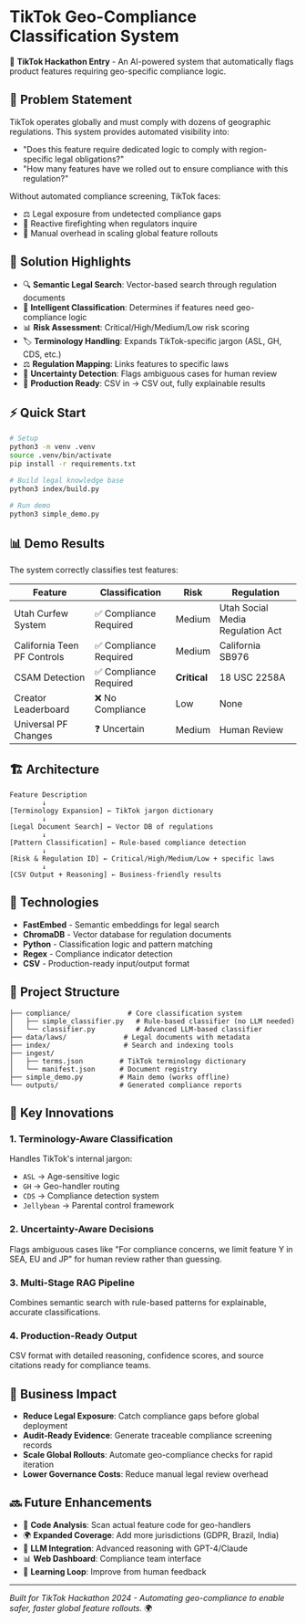 # TikTok Geo-Compliance Classification System

🚀 **TikTok Hackathon Entry** - An AI-powered system that automatically flags product features requiring geo-specific compliance logic.

## 🎯 Problem Statement

TikTok operates globally and must comply with dozens of geographic regulations. This system provides automated visibility into:
- "Does this feature require dedicated logic to comply with region-specific legal obligations?"
- "How many features have we rolled out to ensure compliance with this regulation?"

Without automated compliance screening, TikTok faces:
- ⚖️ Legal exposure from undetected compliance gaps
- 🛑 Reactive firefighting when regulators inquire
- 🚧 Manual overhead in scaling global feature rollouts

## 🌟 Solution Highlights

- 🔍 **Semantic Legal Search**: Vector-based search through regulation documents
- 🤖 **Intelligent Classification**: Determines if features need geo-compliance logic
- 📊 **Risk Assessment**: Critical/High/Medium/Low risk scoring
- 🏷️ **Terminology Handling**: Expands TikTok-specific jargon (ASL, GH, CDS, etc.)
- ⚖️ **Regulation Mapping**: Links features to specific laws
- 🔄 **Uncertainty Detection**: Flags ambiguous cases for human review
- 💾 **Production Ready**: CSV in → CSV out, fully explainable results

## ⚡ Quick Start

```bash
# Setup
python3 -m venv .venv
source .venv/bin/activate
pip install -r requirements.txt

# Build legal knowledge base
python3 index/build.py

# Run demo
python3 simple_demo.py
```

## 📊 Demo Results

The system correctly classifies test features:

| Feature | Classification | Risk | Regulation |
|---------|---------------|------|------------|
| Utah Curfew System | ✅ Compliance Required | Medium | Utah Social Media Regulation Act |
| California Teen PF Controls | ✅ Compliance Required | Medium | California SB976 |
| CSAM Detection | ✅ Compliance Required | **Critical** | 18 USC 2258A |
| Creator Leaderboard | ❌ No Compliance | Low | None |
| Universal PF Changes | ❓ Uncertain | Medium | Human Review |

## 🏗️ Architecture

```
Feature Description
        ↓
[Terminology Expansion] ← TikTok jargon dictionary  
        ↓
[Legal Document Search] ← Vector DB of regulations
        ↓
[Pattern Classification] ← Rule-based compliance detection
        ↓
[Risk & Regulation ID] ← Critical/High/Medium/Low + specific laws
        ↓
[CSV Output + Reasoning] ← Business-friendly results
```

## 🔧 Technologies

- **FastEmbed** - Semantic embeddings for legal search
- **ChromaDB** - Vector database for regulation documents
- **Python** - Classification logic and pattern matching
- **Regex** - Compliance indicator detection
- **CSV** - Production-ready input/output format

## 📁 Project Structure

```
├── compliance/              # Core classification system
│   ├── simple_classifier.py   # Rule-based classifier (no LLM needed)
│   └── classifier.py          # Advanced LLM-based classifier  
├── data/laws/              # Legal documents with metadata
├── index/                  # Search and indexing tools
├── ingest/
│   ├── terms.json         # TikTok terminology dictionary
│   └── manifest.json      # Document registry
├── simple_demo.py         # Main demo (works offline)
└── outputs/               # Generated compliance reports
```

## 🎯 Key Innovations

### 1. **Terminology-Aware Classification**
Handles TikTok's internal jargon:
- `ASL` → Age-sensitive logic
- `GH` → Geo-handler routing
- `CDS` → Compliance detection system
- `Jellybean` → Parental control framework

### 2. **Uncertainty-Aware Decisions**
Flags ambiguous cases like "For compliance concerns, we limit feature Y in SEA, EU and JP" for human review rather than guessing.

### 3. **Multi-Stage RAG Pipeline**
Combines semantic search with rule-based patterns for explainable, accurate classifications.

### 4. **Production-Ready Output**
CSV format with detailed reasoning, confidence scores, and source citations ready for compliance teams.

## 🚀 Business Impact

- **Reduce Legal Exposure**: Catch compliance gaps before global deployment
- **Audit-Ready Evidence**: Generate traceable compliance screening records
- **Scale Global Rollouts**: Automate geo-compliance checks for rapid iteration
- **Lower Governance Costs**: Reduce manual legal review overhead

## 🔜 Future Enhancements

- 📱 **Code Analysis**: Scan actual feature code for geo-handlers
- 🌍 **Expanded Coverage**: Add more jurisdictions (GDPR, Brazil, India)
- 🤖 **LLM Integration**: Advanced reasoning with GPT-4/Claude
- 📊 **Web Dashboard**: Compliance team interface
- 🔄 **Learning Loop**: Improve from human feedback

---

*Built for TikTok Hackathon 2024 - Automating geo-compliance to enable safer, faster global feature rollouts.* 🌍
